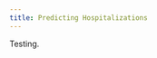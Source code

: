 ```yaml
---
title: Predicting Hospitalizations
---
```

<script src="./assets/mathjax_settings.js" async></script>

Testing. 
